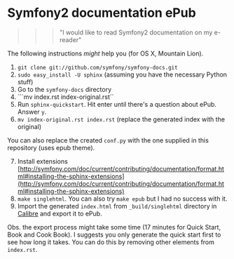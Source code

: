 # Symfony2 documentation ePub

>>> "I would like to read Symfony2 documentation on my e-reader"

The following instructions _might_ help you (for OS X, Mountain Lion).

1. ```git clone git://github.com/symfony/symfony-docs.git```
2. ```sudo easy_install -U sphinx``` (assuming you have the necessary Python stuff)
3. Go to the ```symfony-docs``` directory
4. ```mv index.rst index-original.rst``
5. Run ```sphinx-quickstart```. Hit enter until there's a question about ePub. Answer ```y```.
6. ```mv index-original.rst index.rst``` (replace the generated index with the original)

You can also replace the created ```conf.py``` with the one supplied in this repository (uses epub theme).

7. Install extensions [http://symfony.com/doc/current/contributing/documentation/format.html#installing-the-sphinx-extensions](http://symfony.com/doc/current/contributing/documentation/format.html#installing-the-sphinx-extensions)
8. ```make singlehtml```. You can also try ```make epub``` but I had no success with it.
9. Import the generated ```index.html``` from ```_build/singlehtml``` directory in [Calibre](http://calibre-ebook.com) and export it to ePub.

Obs. the export process might take some time (17 minutes for Quick Start, Book and Cook Book). I suggests you only generate the quick start first to see how long it takes. You can do this by removing other elements from ```index.rst```.